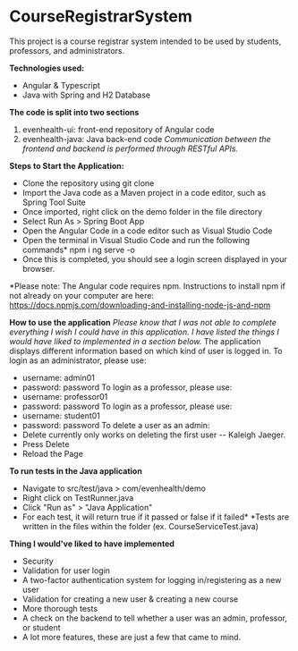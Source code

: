 # CourseRegistrarSystem

This project is a course registrar system intended to be used by students, professors, and administrators.

**Technologies used:**
- Angular & Typescript
- Java with Spring and H2 Database

**The code is split into two sections**
1. evenhealth-ui: front-end repository of Angular code
2. evenhealth-java: Java back-end code
*Communication between the frontend and backend is performed through RESTful APIs.*

**Steps to Start the Application:**
- Clone the repository using git clone
- Import the Java code as a Maven project in a code editor, such as Spring Tool Suite
- Once imported, right click on the demo folder in the file directory
- Select Run As > Spring Boot App
- Open the Angular Code in a code editor such as Visual Studio Code
- Open the terminal in Visual Studio Code and run the following commands*
      npm i
      ng serve -o 
- Once this is completed, you should see a login screen displayed in your browser. 
      
*Please note: The Angular code requires npm.  Instructions to install npm if not already on your computer are here: https://docs.npmjs.com/downloading-and-installing-node-js-and-npm

**How to use the application**
*Please know that I was not able to complete everything I wish I could have in this application.  I have listed the things I would have liked to implemented in a section below.*
The application displays different information based on which kind of user is logged in. 
To login as an administrator, please use:
- username: admin01
- password: password 
To login as a professor, please use:
- username: professor01
- password: password 
To login as a professor, please use:
- username: student01
- password: password 
To delete a user as an admin:
- Delete currently only works on deleting the first user -- Kaleigh Jaeger.
- Press Delete
- Reload the Page

**To run tests in the Java application**
- Navigate to src/test/java > com/evenhealth/demo
- Right click on TestRunner.java
- Click "Run as" > "Java Application"
- For each test, it will return true if it passed or false if it failed*
*Tests are written in the files within the folder (ex. CourseServiceTest.java)

**Thing I would've liked to have implemented**
- Security
- Validation for user login 
- A two-factor authentication system for logging in/registering as a new user
- Validation for creating a new user & creating a new course 
- More thorough tests
- A check on the backend to tell whether a user was an admin, professor, or student 
- A lot more features, these are just a few that came to mind.
      

